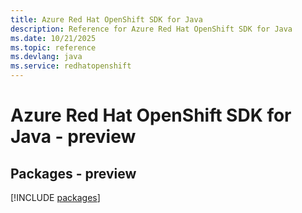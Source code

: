 ```yaml
---
title: Azure Red Hat OpenShift SDK for Java
description: Reference for Azure Red Hat OpenShift SDK for Java
ms.date: 10/21/2025
ms.topic: reference
ms.devlang: java
ms.service: redhatopenshift
---
```

# Azure Red Hat OpenShift SDK for Java - preview
## Packages - preview
[!INCLUDE [packages](red-hat-openshift-index.md)]